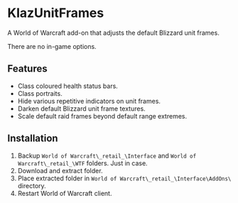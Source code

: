 # KlazUnitFrames

A World of Warcraft add-on that adjusts the default Blizzard unit frames.

There are no in-game options.

## Features

- Class coloured health status bars.
- Class portraits.
- Hide various repetitive indicators on unit frames.
- Darken default Blizzard unit frame textures.
- Scale default raid frames beyond default range extremes.

## Installation

1. Backup `World of Warcraft\_retail_\Interface` and `World of Warcraft\_retail_\WTF` folders. Just in case.
2. Download and extract folder.
3. Place extracted folder in `World of Warcraft\_retail_\Interface\AddOns\` directory.
4. Restart World of Warcraft client.
